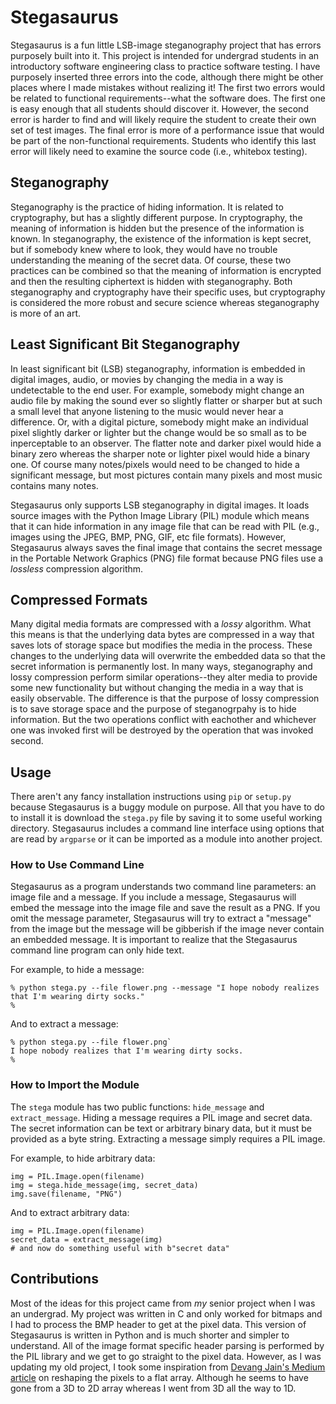 # Stegasaurus
Stegasaurus is a fun little LSB-image steganography project that has errors purposely built into it. This project is intended for undergrad students in an introductory software engineering class to practice software testing. I have purposely inserted three errors into the code, although there might be other places where I made mistakes without realizing it! The first two errors would be related to functional requirements--what the software does. The first one is easy enough that all students should discover it. However, the second error is harder to find and will likely require the student to create their own set of test images. The final error is more of a performance issue that would be part of the non-functional requirements. Students who identify this last error will likely need to examine the source code (i.e., whitebox testing).

## Steganography
Steganography is the practice of hiding information. It is related to cryptography, but has a slightly different purpose. In cryptography, the meaning of information is hidden but the presence of the information is known. In steganography, the existence of the information is kept secret, but if somebody knew where to look, they would have no trouble understanding the meaning of the secret data. Of course, these two practices can be combined so that the meaning of information is encrypted and then the resulting ciphertext is hidden with steganography. Both steganography and cryptography have their specific uses, but cryptography is considered the more robust and secure science whereas steganography is more of an art.

## Least Significant Bit Steganography
In least significant bit (LSB) steganography, information is embedded in digital images, audio, or movies by changing the media in a way is undetectable to the end user. For example, somebody might change an audio file by making the sound ever so slightly flatter or sharper but at such a small level that anyone listening to the music would never hear a difference. Or, with a digital picture, somebody might make an individual pixel slightly darker or lighter but the change would be so small as to be inperceptable to an observer. The flatter note and darker pixel would hide a binary zero whereas the sharper note or lighter pixel would hide a binary one. Of course many notes/pixels would need to be changed to hide a significant message, but most pictures contain many pixels and most music contains many notes.

Stegasaurus only supports LSB steganography in digital images. It loads source images with the Python Image Library (PIL) module which means that it can hide information in any image file that can be read with PIL (e.g., images using the JPEG, BMP, PNG, GIF, etc file formats). However, Stegasaurus always saves the final image that contains the secret message in the Portable Network Graphics (PNG) file format because PNG files use a *lossless* compression algorithm.

## Compressed Formats
Many digital media formats are compressed with a *lossy* algorithm. What this means is that the underlying data bytes are compressed in a way that saves lots of storage space but modifies the media in the process. These changes to the underlying data will overwrite the embedded data so that the secret information is permanently lost. In many ways, steganography and lossy compression perform similar operations--they alter media to provide some new functionality but without changing the media in a way that is easily observable. The difference is that the purpose of lossy compression is to save storage space and the purpose of steganogrpahy is to hide information. But the two operations conflict with eachother and whichever one was invoked first will be destroyed by the operation that was invoked second.

## Usage
There aren't any fancy installation instructions using `pip` or `setup.py` because Stegasaurus is a buggy module on purpose. All that you have to do to install it is download the `stega.py` file by saving it to some useful working directory. Stegasaurus includes a command line interface using options that are read by `argparse` or it can be imported as a module into another project.

### How to Use Command Line
Stegasaurus as a program understands two command line parameters: an image file and a message. If you include a message, Stegasaurus will embed the message into the image file and save the result as a PNG. If you omit the message parameter, Stegasaurus will try to extract a "message" from the image but the message will be gibberish if the image never contain an embedded message. It is important to realize that the Stegasaurus command line program can only hide text.

For example, to hide a message:
```
% python stega.py --file flower.png --message "I hope nobody realizes that I'm wearing dirty socks."
%
```

And to extract a message:
```
% python stega.py --file flower.png`
I hope nobody realizes that I'm wearing dirty socks.
%
```
### How to Import the Module
The `stega` module has two public functions: `hide_message` and `extract_message`. Hiding a message requires a PIL image and secret data. The secret information can be text or arbitrary binary data, but it must be provided as a byte string. Extracting a message simply requires a PIL image.

For example, to hide arbitrary data:
```
img = PIL.Image.open(filename)
img = stega.hide_message(img, secret_data)
img.save(filename, "PNG")
```

And to extract arbitrary data:
```
img = PIL.Image.open(filename)
secret_data = extract_message(img)
# and now do something useful with b"secret data"
```
## Contributions
Most of the ideas for this project came from *my* senior project when I was an undergrad. My project was written in C and only worked for bitmaps and I had to process the BMP header to get at the pixel data. This version of Stegasaurus is written in Python and is much shorter and simpler to understand. All of the image format specific header parsing is performed by the PIL library and we get to go straight to the pixel data. However, as I was updating my old project, I took some inspiration from [Devang Jain's Medium article](https://medium.com/swlh/lsb-image-steganography-using-python-2bbbee2c69a2) on reshaping the pixels to a flat array. Although he seems to have gone from a 3D to 2D array whereas I went from 3D all the way to 1D. 
